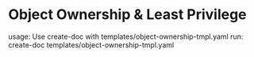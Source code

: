 # Object Ownership & Least Privilege

usage: Use create-doc with templates/object-ownership-tmpl.yaml
run: create-doc templates/object-ownership-tmpl.yaml
